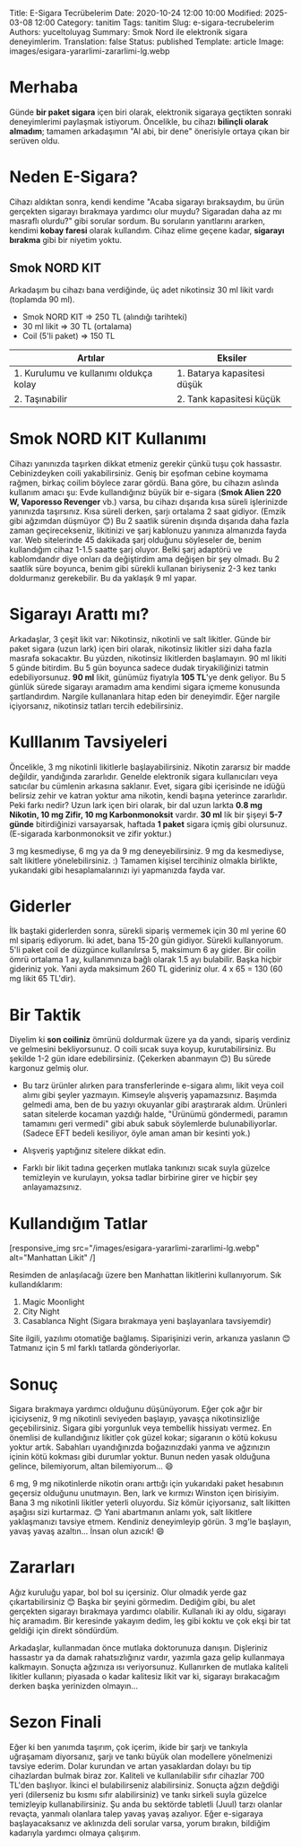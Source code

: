 Title: E-Sigara Tecrübelerim
Date: 2020-10-24 12:00 10:00
Modified: 2025-03-08 12:00
Category: tanitim
Tags: tanitim
Slug: e-sigara-tecrubelerim
Authors: yuceltoluyag
Summary: Smok Nord ile elektronik sigara deneyimlerim.
Translation: false
Status: published
Template: article
Image: images/esigara-yararlimi-zararlimi-lg.webp

# Merhaba

Günde **bir paket sigara** içen biri olarak, elektronik sigaraya geçtikten sonraki deneyimlerimi paylaşmak istiyorum. Öncelikle, bu cihazı **bilinçli olarak almadım**; tamamen arkadaşımın "Al abi, bir dene" önerisiyle ortaya çıkan bir serüven oldu.

# Neden E-Sigara?
Cihazı aldıktan sonra, kendi kendime "Acaba sigarayı bıraksaydım, bu ürün gerçekten sigarayı bırakmaya yardımcı olur muydu? Sigaradan daha az mı masraflı olurdu?" gibi sorular sordum. Bu soruların yanıtlarını ararken, kendimi **kobay faresi** olarak kullandım. Cihaz elime geçene kadar, **sigarayı bırakma** gibi bir niyetim yoktu.

## Smok NORD KIT

Arkadaşım bu cihazı bana verdiğinde, üç adet nikotinsiz 30 ml likit vardı (toplamda 90 ml).

- Smok NORD KIT => 250 TL (alındığı tarihteki)
- 30 ml likit => 30 TL (ortalama)
- Coil (5'li paket) => 150 TL

| **Artılar**                         | **Eksiler**                         |
|-------------------------------------|-------------------------------------|
| 1. Kurulumu ve kullanımı oldukça kolay | 1. Batarya kapasitesi düşük         |
| 2. Taşınabilir                      | 2. Tank kapasitesi küçük            |

# Smok NORD KIT Kullanımı
Cihazı yanınızda taşırken dikkat etmeniz gerekir çünkü tuşu çok hassastır. Cebinizdeyken coili yakabilirsiniz. Geniş bir eşofman cebine koymama rağmen, birkaç coilim böylece zarar gördü. Bana göre, bu cihazın aslında kullanım amacı şu: Evde kullandığınız büyük bir e-sigara (**Smok Alien 220 W, Vaporesso Revenger** vb.) varsa, bu cihazı dışarıda kısa süreli işlerinizde yanınızda taşırsınız. Kısa süreli derken, şarjı ortalama 2 saat gidiyor. (Emzik gibi ağzımdan düşmüyor 😊) Bu 2 saatlik sürenin dışında dışarıda daha fazla zaman geçirecekseniz, likitinizi ve şarj kablonuzu yanınıza almanızda fayda var. Web sitelerinde 45 dakikada şarj olduğunu söyleseler de, benim kullandığım cihaz 1-1.5 saatte şarj oluyor. Belki şarj adaptörü ve kablomdandır diye onları da değiştirdim ama değişen bir şey olmadı. Bu 2 saatlik süre boyunca, benim gibi sürekli kullanan biriyseniz 2-3 kez tankı doldurmanız gerekebilir. Bu da yaklaşık 9 ml yapar.

# Sigarayı Arattı mı?

Arkadaşlar, 3 çeşit likit var: Nikotinsiz, nikotinli ve salt likitler. Günde bir paket sigara (uzun lark) içen biri olarak, nikotinsiz likitler sizi daha fazla masrafa sokacaktır. Bu yüzden, nikotinsiz likitlerden başlamayın. 90 ml likiti 5 günde bitirdim. Bu 5 gün boyunca sadece dudak tiryakiliğinizi tatmin edebiliyorsunuz. **90 ml** likit, günümüz fiyatıyla **105 TL**'ye denk geliyor. Bu 5 günlük sürede sigarayı aramadım ama kendimi sigara içmeme konusunda şartlandırdım. Nargile kullananlara hitap eden bir deneyimdir. Eğer nargile içiyorsanız, nikotinsiz tatları tercih edebilirsiniz.

# Kulllanım Tavsiyeleri

Öncelikle, 3 mg nikotinli likitlerle başlayabilirsiniz. Nikotin zararsız bir madde değildir, yandığında zararlıdır. Genelde elektronik sigara kullanıcıları veya satıcılar bu cümlenin arkasına saklanır. Evet, sigara gibi içerisinde ne idüğü belirsiz zehir ve katran yoktur ama nikotin, kendi başına yeterince zararlıdır. Peki farkı nedir? Uzun lark içen biri olarak, bir dal uzun larkta **0.8 mg Nikotin, 10 mg Zifir, 10 mg Karbonmonoksit** vardır. **30 ml** lik bir şişeyi **5-7 günde** bitirdiğinizi varsayarsak, haftada **1 paket** sigara içmiş gibi olursunuz. (E-sigarada karbonmonoksit ve zifir yoktur.)

3 mg kesmediyse, 6 mg ya da 9 mg deneyebilirsiniz. 9 mg da kesmediyse, salt likitlere yönelebilirsiniz. :) Tamamen kişisel tercihiniz olmakla birlikte, yukarıdaki gibi hesaplamalarınızı iyi yapmanızda fayda var.

# Giderler

İlk baştaki giderlerden sonra, sürekli sipariş vermemek için 30 ml yerine 60 ml sipariş ediyorum. İki adet, bana 15-20 gün gidiyor. Sürekli kullanıyorum. 5'li paket coil de düzgünce kullanılırsa 5, maksimum 6 ay gider. Bir coilin ömrü ortalama 1 ay, kullanımınıza bağlı olarak 1.5 ayı bulabilir. Başka hiçbir gideriniz yok. Yani ayda maksimum 260 TL gideriniz olur. 4 x 65 = 130 (60 mg likit 65 TL'dir).

# Bir Taktik

Diyelim ki **son coiliniz** ömrünü doldurmak üzere ya da yandı, sipariş verdiniz ve gelmesini bekliyorsunuz. O coili sıcak suya koyup, kurutabilirsiniz. Bu şekilde 1-2 gün idare edebilirsiniz. (Çekerken abanmayın 😊) Bu sürede kargonuz gelmiş olur.

- Bu tarz ürünler alırken para transferlerinde e-sigara alımı, likit veya coil alımı gibi şeyler yazmayın. Kimseyle alışveriş yapamazsınız. Başımda gelmedi ama, ben de bu yazıyı okuyanlar gibi araştırarak aldım. Ürünleri satan sitelerde kocaman yazdığı halde, "Ürünümü göndermedi, paramın tamamını geri vermedi" gibi abuk sabuk söylemlerde bulunabiliyorlar. (Sadece EFT bedeli kesiliyor, öyle aman aman bir kesinti yok.)

- Alışveriş yaptığınız sitelere dikkat edin.

- Farklı bir likit tadına geçerken mutlaka tankınızı sıcak suyla güzelce temizleyin ve kurulayın, yoksa tadlar birbirine girer ve hiçbir şey anlayamazsınız.

# Kullandığım Tatlar


[responsive_img src="/images/esigara-yararlimi-zararlimi-lg.webp" alt="Manhattan Likit" /]

Resimden de anlaşılacağı üzere ben Manhattan likitlerini kullanıyorum. Sık kullandıklarım:

1.  Magic Moonlight
2.  City Night
3.  Casablanca Night (Sigara bırakmaya yeni başlayanlara tavsiyemdir)

Site ilgili, yazılımı otomatiğe bağlamış. Siparişinizi verin, arkanıza yaslanın 😊 Tatmanız için 5 ml farklı tatlarda gönderiyorlar.

# Sonuç

Sigara bırakmaya yardımcı olduğunu düşünüyorum. Eğer çok ağır bir içiciyseniz, 9 mg nikotinli seviyeden başlayıp, yavaşça nikotinsizliğe geçebilirsiniz. Sigara gibi yorgunluk veya tembellik hissiyatı vermez. En önemlisi de kullandığınız likitler çok güzel kokar; sigaranın o kötü kokusu yoktur artık. Sabahları uyandığınızda boğazınızdaki yanma ve ağzınızın içinin kötü kokması gibi durumlar yoktur. Bunun neden yasak olduğuna gelince, bilemiyorum, altan bilemiyorum... 😄

<div class="info-box important">
6 mg, 9 mg nikotinlerde nikotin oranı arttığı için yukarıdaki paket hesabının geçersiz olduğunu unutmayın. Ben, lark ve kırmızı Winston içen birisiyim. Bana 3 mg nikotinli likitler yeterli oluyordu. Siz kömür içiyorsanız, salt likitten aşağısı sizi kurtarmaz. 😊 Yani abartmanın anlamı yok, salt likitlere yaklaşmanızı tavsiye etmem. Kendiniz deneyimleyip görün. 3 mg'le başlayın, yavaş yavaş azaltın... İnsan olun azıcık! 😄
</div>

# Zararları

Ağız kuruluğu yapar, bol bol su içersiniz. Olur olmadık yerde gaz çıkartabilirsiniz 😊 Başka bir şeyini görmedim. Dediğim gibi, bu alet gerçekten sigarayı bırakmaya yardımcı olabilir. Kullanalı iki ay oldu, sigarayı hiç aramadım. Bir keresinde yakayım dedim, leş gibi koktu ve çok ekşi bir tat geldiği için direkt söndürdüm.

<div class="info-box important">
Arkadaşlar, kullanmadan önce mutlaka doktorunuza danışın. Dişleriniz hassastır ya da damak rahatsızlığınız vardır, yazımla gaza gelip kullanmaya kalkmayın. Sonuçta ağzınıza ısı veriyorsunuz. Kullanırken de mutlaka kaliteli likitler kullanın; piyasada o kadar kalitesiz likit var ki, sigarayı bırakacağım derken başka yerinizden olmayın...
</div>

# Sezon Finali

Eğer ki ben yanımda taşırım, çok içerim, ikide bir şarjı ve tankıyla uğraşamam diyorsanız, şarjı ve tankı büyük olan modellere yönelmenizi tavsiye ederim. Dolar kurundan ve artan yasaklardan dolayı bu tip cihazlardan bulmak biraz zor. Kaliteli ve kullanılabilir sıfır cihazlar 700 TL'den başlıyor. İkinci el bulabilirseniz alabilirsiniz. Sonuçta ağzın değdiği yeri (dilerseniz bu kısmı sıfır alabilirsiniz) ve tankı sirkeli suyla güzelce temizleyip kullanabilirsiniz. Şu anda bu sektörde tabletli (Juul) tarzı olanlar revaçta, yanmalı olanlara talep yavaş yavaş azalıyor. Eğer e-sigaraya başlayacaksanız ve aklınızda deli sorular varsa, yorum bırakın, bildiğim kadarıyla yardımcı olmaya çalışırım.
